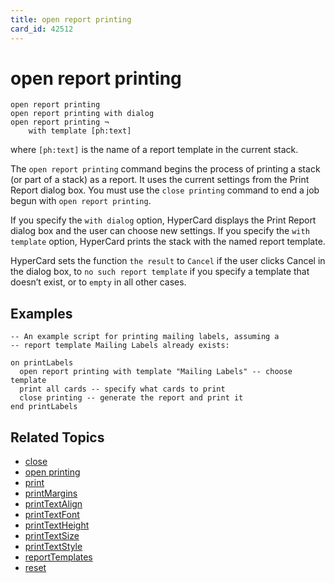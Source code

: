 ```yaml
---
title: open report printing
card_id: 42512
---
```


# open report printing

```
open report printing
open report printing with dialog
open report printing ¬
    with template [ph:text]
```

where `[ph:text]` is the name of a report template in the current stack.

The `open report printing` command begins the process of printing a stack (or part of a stack) as a report. It uses the current settings from the Print Report dialog box. You must use the `close printing` command to end a job begun with `open report printing`.

If you specify the `with dialog` option, HyperCard displays the Print Report dialog box and the user can choose new settings. If you specify the `with template` option, HyperCard prints the stack with the named report template.

HyperCard sets the function `the result` to `Cancel` if the user clicks Cancel in the dialog box, to `no such report template` if you specify a template that doesn’t exist, or to `empty` in all other cases.

## Examples

```
-- An example script for printing mailing labels, assuming a
-- report template Mailing Labels already exists:

on printLabels
  open report printing with template "Mailing Labels" -- choose template
  print all cards -- specify what cards to print
  close printing -- generate the report and print it
end printLabels
```

## Related Topics

* [close](/HyperTalkReference/commands/close)
* [open printing](/HyperTalkReference/commands/open-printing)
* [print](/HyperTalkReference/commands/print)
* [printMargins](/HyperTalkReference/properties/printMargins)
* [printTextAlign](/HyperTalkReference/properties/printTextAlign)
* [printTextFont](/HyperTalkReference/properties/printTextFont)
* [printTextHeight](/HyperTalkReference/properties/printTextHeight)
* [printTextSize](/HyperTalkReference/properties/printTextSize)
* [printTextStyle](/HyperTalkReference/properties/printTextStyle)
* [reportTemplates](/HyperTalkReference/properties/reportTemplates)
* [reset](/HyperTalkReference/commands/reset)
